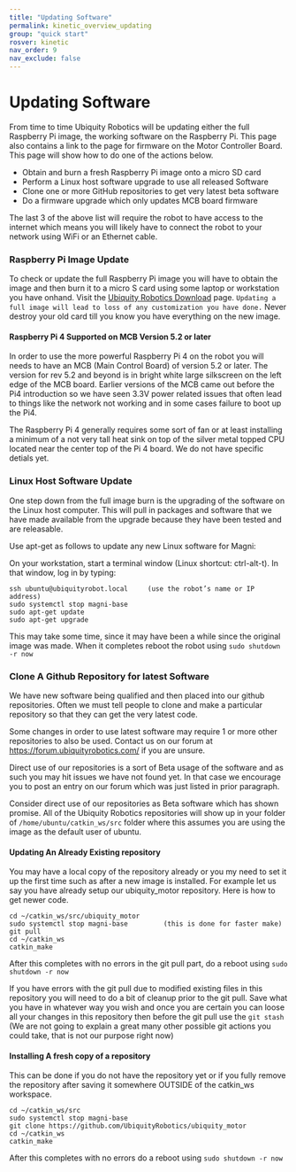```yaml
---
title: "Updating Software"
permalink: kinetic_overview_updating
group: "quick start"
rosver: kinetic
nav_order: 9
nav_exclude: false
---
```

 
# Updating Software 

From time to time Ubiquity Robotics will be updating either the full Raspberry Pi image, the working software on the Raspberry Pi. This page also contains a link to the page for firmware on the Motor Controller Board. This page will show how to do one of the actions below.

* Obtain and burn a fresh Raspberry Pi image onto a micro SD card
* Perform a Linux host software upgrade to use all released Software
* Clone one or more GitHub repositories to get very latest beta software
* Do a firmware upgrade which only updates MCB board firmware

The last 3 of the above list will require the robot to have access to the internet which means you will likely have to connect the robot to your network using WiFi or an Ethernet cable.

### Raspberry Pi Image Update

To check or update the full Raspberry Pi image you will have to obtain the image and then burn it to a micro S card using some laptop or workstation you have onhand.  Visit the [Ubiquity Robotics Download](kinetic_pi_image_downloads) page.    ```Updating a full image will lead to loss of any customization you have done.```  Never destroy your old card till you know you have everything on the new image.

#### Raspberry Pi 4 Supported on MCB Version 5.2 or later

In order to use the more powerful Raspberry Pi 4 on the robot you will needs to have an MCB (Main Control Board) of version 5.2 or later.  The version for rev 5.2 and beyond is in bright white large silkscreen on the left edge of the MCB board.  Earlier versions of the MCB came out before the Pi4 introduction so we have seen 3.3V power related issues that often lead to things like the network not working and in some cases failure to boot up the Pi4.

The Raspberry Pi 4 generally requires some sort of fan or at least installing a minimum of a not very tall heat sink on top of the silver metal topped  CPU located near the center top of the Pi 4 board.  We do not have specific detials yet.

### Linux Host Software Update

One step down from the full image burn is the upgrading of the software on the Linux host computer.  This will pull in packages and software that we have made available from the upgrade because they have been tested and are releasable.

Use  apt-get as follows to update any new Linux software for Magni:

On your workstation, start a terminal window (Linux shortcut: ctrl-alt-t). In that window, log in by typing:

    ssh ubuntu@ubiquityrobot.local     (use the robot’s name or IP address)
    sudo systemctl stop magni-base
    sudo apt-get update  
    sudo apt-get upgrade

This may take some time, since it may have been a while since the original image was made.  When it completes reboot the robot using  ```sudo shutdown -r now```

### Clone A Github Repository for latest Software

We have new software being qualified and then placed into our github repositories.
Often we must tell people to clone and make a particular repository so that they can get the very latest code.   

Some changes in order to use latest software may require 1 or more other repositories to also be used.  Contact us on our forum at https://forum.ubiquityrobotics.com/ if you are unsure.

Direct use of our repositories is a sort of Beta usage of the software and as such you may hit issues we have not found yet.  In that case we encourage you to post an entry on our forum which was just listed in prior paragraph. 

Consider direct use of our repositories as Beta software which has shown promise.   All of the Ubiquity Robotics repositories will show up in your folder of  ```/home/ubuntu/catkin_ws/src``` folder where this assumes you are using the image as the default user of  ubuntu.

#### Updating An Already Existing repository

You may have a local copy of the repository already or you my need to set it up the first time such as after a new image is installed.  For example let us say you have already setup our ubiquity_motor repository.  Here is how to get newer code.

    cd ~/catkin_ws/src/ubiquity_motor
    sudo systemctl stop magni-base         (this is done for faster make)
    git pull
    cd ~/catkin_ws
    catkin_make

After this completes with no errors in the git pull part, do a reboot using  ```sudo shutdown -r now```

If you have errors with the git pull due to modified existing files in this repository you will need to do a bit of cleanup prior to the git pull.  Save what you have in whatever way you wish and once you are certain you can loose all your changes in this repository then before the git pull use the  ```git stash```  (We are not going to explain a great many other possible git actions you could take, that is not our purpose right now)

#### Installing A fresh copy of a repository

This can be done if you do not have the repository yet or if you fully remove the repository after saving it somewhere OUTSIDE of the catkin_ws workspace.

    cd ~/catkin_ws/src
    sudo systemctl stop magni-base
    git clone https://github.com/UbiquityRobotics/ubiquity_motor
    cd ~/catkin_ws
    catkin_make

After this completes with no errors do a reboot using  ```sudo shutdown -r now```